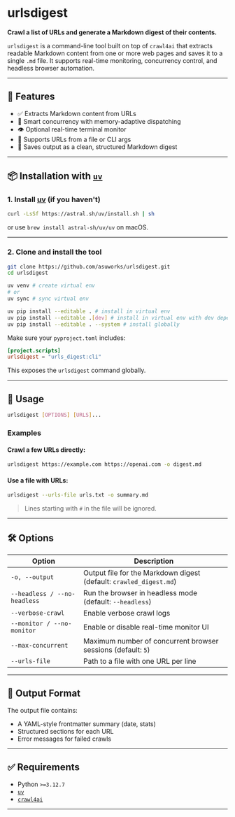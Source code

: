 # urlsdigest

**Crawl a list of URLs and generate a Markdown digest of their contents.**

`urlsdigest` is a command-line tool built on top of `crawl4ai` that extracts readable Markdown content from one or more web pages and saves it to a single `.md` file. It supports real-time monitoring, concurrency control, and headless browser automation.

---

## 🚀 Features

- ✅ Extracts Markdown content from URLs
- 🧠 Smart concurrency with memory-adaptive dispatching
- 👁️ Optional real-time terminal monitor
- 📂 Supports URLs from a file or CLI args
- 💾 Saves output as a clean, structured Markdown digest

---

## 📦 Installation with [`uv`](https://github.com/astral-sh/uv)

### 1. Install [uv](https://github.com/astral-sh/uv) (if you haven't)

```bash
curl -LsSf https://astral.sh/uv/install.sh | sh
````

or use `brew install astral-sh/uv/uv` on macOS.

---

### 2. Clone and install the tool

```bash
git clone https://github.com/asuworks/urlsdigest.git
cd urlsdigest

uv venv # create virtual env
# or
uv sync # sync virtual env

uv pip install --editable . # install in virtual env
uv pip install --editable .[dev] # install in virtual env with dev dependencies
uv pip install --editable . --system # install globally
```

Make sure your `pyproject.toml` includes:

```toml
[project.scripts]
urlsdigest = "urls_digest:cli"
```

This exposes the `urlsdigest` command globally.

---

## 🧪 Usage

```bash
urlsdigest [OPTIONS] [URLS]...
```

### Examples

#### Crawl a few URLs directly:

```bash
urlsdigest https://example.com https://openai.com -o digest.md
```

#### Use a file with URLs:

```bash
urlsdigest --urls-file urls.txt -o summary.md
```

> Lines starting with `#` in the file will be ignored.

---

## 🛠 Options

| Option                       | Description                                                        |
| ---------------------------- | ------------------------------------------------------------------ |
| `-o, --output`               | Output file for the Markdown digest (default: `crawled_digest.md`) |
| `--headless / --no-headless` | Run the browser in headless mode (default: `--headless`)           |
| `--verbose-crawl`            | Enable verbose crawl logs                                          |
| `--monitor / --no-monitor`   | Enable or disable real-time monitor UI                             |
| `--max-concurrent`           | Maximum number of concurrent browser sessions (default: `5`)       |
| `--urls-file`                | Path to a file with one URL per line                               |

---

## 📝 Output Format

The output file contains:

* A YAML-style frontmatter summary (date, stats)
* Structured sections for each URL
* Error messages for failed crawls

---

## ✅ Requirements

* Python `>=3.12.7`
* [`uv`](https://github.com/astral-sh/uv)
* [`crawl4ai`](https://pypi.org/project/crawl4ai/)

---